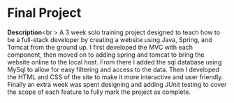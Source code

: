 # Final Project
<b>Description</b><br \>
A 3 week solo training project designed to teach how to be a full-stack developer by creating a website using Java, Spring, and Tomcat from the ground up. I first developed the MVC with each component, then moved on to adding spring and tomcat to bring the website online to the local host. From there I added the sql database using MySql to allow for easy filtering and access to the data. Then I developed the HTML and CSS of the site to make it more interactive and user friendly. Finally an extra week was spent designing and adding JUnit testing to cover the scope of each feature to fully mark the project as complete.
